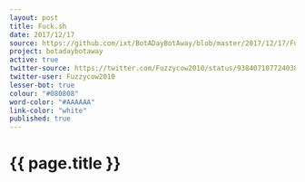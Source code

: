 ```yaml
---
layout: post
title: Fuck.sh
date: 2017/12/17
source: https://github.com/ixt/BotADayBotAway/blob/master/2017/12/17/Fuck.sh
project: botadaybotaway
active: true
twitter-source: https://twitter.com/Fuzzycow2010/status/938407107724038145
twitter-user: Fuzzycow2010
lesser-bot: true
colour: "#080808"
word-color: "#AAAAAA"
link-color: "white"
published: true
---
```

# {{ page.title }} 

